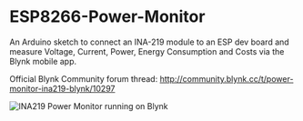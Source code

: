 # ESP8266-Power-Monitor
An Arduino sketch to connect an INA-219 module to an ESP dev board and measure Voltage, Current, Power, Energy Consumption and Costs via the Blynk mobile app.

Official Blynk Community forum thread: http://community.blynk.cc/t/power-monitor-ina219-blynk/10297

![INA219 Power Monitor running on Blynk](http://community.blynk.cc/uploads/default/original/2X/d/d8380acfb7de92c7fef6b4c939a5e46bf0166eac.PNG)
